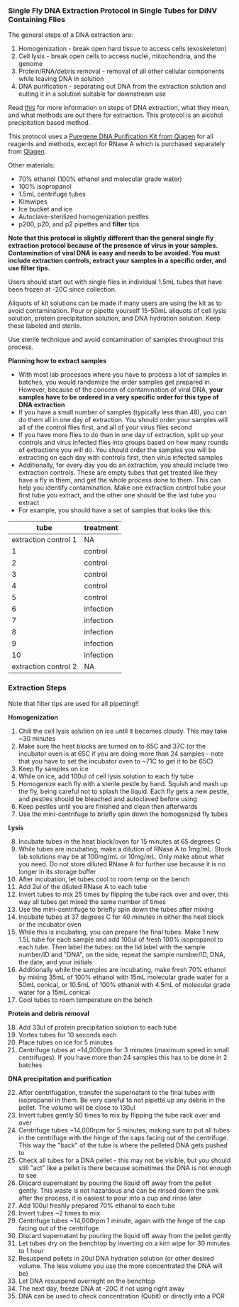### Single Fly DNA Extraction Protocol in Single Tubes for DiNV Containing Flies

The general steps of a DNA extraction are: 
1. Homogenization - break open hard tissue to access cells (exoskeleton)
2. Cell lysis - break open cells to access nuclei, mitochondria, and the genome
3. Protein/RNA/debris removal - removal of all other cellular components while leaving DNA in solution
4. DNA purification - separating out DNA from the extraction solution and eulting it in a solution suitable for downstream use

Read [this](https://www.promega.com/resources/guides/nucleic-acid-analysis/dna-purification/) for more information on steps of DNA extraction, what they mean, and what methods are out there for extraction. This protocol is an alcohol precipitation based method.

This protocol uses a [Puregene DNA Purification Kit from Qiagen](https://www.qiagen.com/us/products/discovery-and-translational-research/dna-rna-purification/dna-purification/genomic-dna/puregene-kits/?catno=158043) for all reagents and methods, except for RNase A which is purchased separately from [Qiagen](https://www.qiagen.com/us/products/discovery-and-translational-research/lab-essentials/enzymes/rnase-a/).

Other materials:
- 70% ethanol (100% ethanol and molecular grade water)
- 100% isopropanol
- 1.5mL centrifuge tubes
- Kimwipes
- Ice bucket and ice
- Autoclave-sterilized homogenization pestles
- p200, p20, and p2 pipettes and **filter** tips

**Note that this protocol is slightly different than the general single fly extraction protocol because of the presence of virus in your samples. Contamination of viral DNA is easy and needs to be avoided. You must include extraction controls, extract your samples in a specific order, and use filter tips.**

Users should start out with single flies in individual 1.5mL tubes that have been frozen at -20C since collection.

Aliquots of kit solutions can be made if many users are using the kit as to avoid contamination. Pour or pipette yourself 15-50mL aliquots of cell lysis solution, protein precipitation solution, and DNA hydration solution. Keep these labeled and sterile.

Use sterile technique and avoid contamination of samples throughout this process. 

**Planning how to extract samples**

- With most lab processes where you have to process a lot of samples in batches, you would randomize the order samples get prepared in. However, because of the concern of contamination of viral DNA, **your samples have to be ordered in a very specific order for this type of DNA extraction**
- If you have a small number of samples (typically less than 48), you can do them all in one day of extraction. You should order your samples will all of the control flies first, and all of your virus flies second 
- If you have more flies to do than in one day of extraction, split up your controls and virus infected flies into groups based on how many rounds of extractions you will do. You should order the samples you will be extracting on each day with controls first, then virus infected samples
- Additionally, for every day you do an extraction, you should include two extraction controls. These are empty tubes that get treated like they have a fly in them, and get the whole process done to them. This can help you identify contamination. Make one extraction control tube your first tube you extract, and the other one should be the last tube you extract 
- For example, you should have a set of samples that looks like this:

| tube                 | treatment |
|----------------------|-----------|
| extraction control 1 | NA        |
| 1                    | control   |
| 2                    | control   |
| 3                    | control   |
| 4                    | control   |
| 5                    | control   |
| 6                    | infection |
| 7                    | infection |
| 8                    | infection |
| 9                    | infection |
| 10                   | infection |
| extraction control 2 | NA |

### Extraction Steps

Note that filter tips are used for all pipetting!! 

**Homogenization**

1. Chill the cell lysis solution on ice until it becomes cloudy. This may take ~30 minutes
2.  Make sure the heat blocks are turned on to 65C and 37C (or the incubator oven is at 65C if you are doing more than 24 samples - note that you have to set the incubator oven to ~71C to get it to be 65C)
3. Keep fly samples on ice 
4. While on ice, add 100ul of cell lysis solution to each fly tube
5. Homogenize each fly with a sterile pestle by hand. Squish and mash up the fly, being careful not to splash the liquid. Each fly gets a new pestle, and pestles should be bleached and autoclaved before using
6. Keep pestles until you are finished and clean then afterwards
7. Use the mini-centrifuge to briefly spin down the homogenized fly tubes

**Lysis**

8. Incubate tubes in the heat block/oven for 15 minutes at 65 degrees C
9. While tubes are incubating, make a dilution of RNase A to 1mg/mL. Stock lab solutions may be at 100mg/mL or 10mg/mL. Only make about what you need. Do not store diluted RNase A for further use because it is no longer in its storage buffer
10. After incubation, let tubes cool to room temp on the bench
11. Add 2ul of the diluted RNase A to each tube
12. Invert tubes to mix 25 times by flipping the tube rack over and over, this way all tubes get mixed the same number of times
13. Use the mini-centrifuge to briefly spin down the tubes after mixing
14.  Incubate tubes at 37 degrees C for 40 minutes in either the heat block or the incubator oven
15. While this is incubating, you can prepare the final tubes. Make 1 new 1.5L tube for each sample and add 100ul of fresh 100% isopropanol to each tube. Then label the tubes: on the lid label with the sample number/ID and "DNA", on the side, repeat the sample number/ID, DNA, the date, and your initials
16. Additionally while the samples are incubating, make fresh 70% ethanol by mixing 35mL of 100% ethanol with 15mL molecular grade water for a 50mL conical, or 10.5mL of 100% ethanol with 4.5mL of molecular grade water for a 15mL conical
17. Cool tubes to room temperature on the bench

**Protein and debris removal**

18. Add 33ul of protein precipitation solution to each tube
19. Vortex tubes for 10 seconds each
20. Place tubes on ice for 5 minutes
21. Centrifuge tubes at ~14,000rpm for 3 minutes (maximum speed in small centrifuges). If you have more than 24 samples this has to be done in 2 batches

**DNA precipitation and purification**

22. After centrifugation, transfer the supernatant to the final tubes with isopropanol in them. Be very careful to not pipette up any debris in the pellet. The volume will be close to 130ul
23. Invert tubes gently 50 times to mix by flipping the tube rack over and over
24. Centrifuge tubes ~14,000rpm for 5 minutes, making sure to put all tubes in the centrifuge with the hinge of the caps facing out of the centrifuge. This way the "back" of the tube is where the pelleted DNA gets pushed to
25. Check all tubes for a DNA pellet - this may not be visible, but you should still "act" like a pellet is there because sometimes the DNA is not enough to see
26. Discard supernatant by pouring the liquid off away from the pellet gently. This waste is not hazardous and can be rinsed down the sink after the process, it is easiest to pour into a cup and rinse later
27. Add 100ul freshly prepared 70% ethanol to each tube
28. Invert tubes ~2 times to mix
29. Centrifuge tubes ~14,000rpm 1 minute, again with the hinge of the cap facing out of the centrifuge
30. Discard supernatant by pouring the liquid off away from the pellet gently
31. Let tubes dry on the benchtop by inverting on a kim wipe for 30 minutes to 1 hour
32. Resuspend pellets in 20ul DNA hydration solution (or other desired volume. The less volume you use the more concentrated the DNA will be)
33. Let DNA resuspend overnight on the benchtop
34. The next day, freeze DNA at -20C if not using right away
35. DNA can be used to check concentration (Qubit) or directly into a PCR
